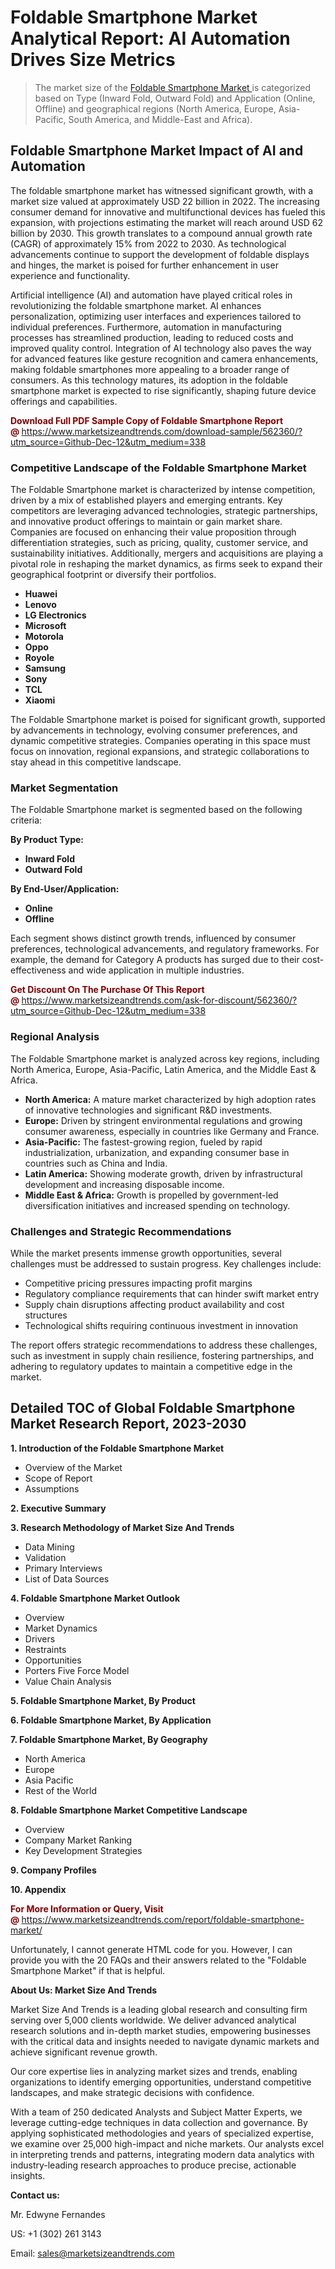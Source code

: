 <H1>Foldable Smartphone Market Analytical Report: AI Automation Drives Size Metrics</H1><blockquote><p>The market size of the <a href="https://www.marketsizeandtrends.com/download-sample/562360/?utm_source=Github-Dec-12&amp;utm_medium=338" target="_blank">Foldable Smartphone Market </a>is categorized based on Type (Inward Fold, Outward Fold) and Application (Online, Offline) and geographical regions (North America, Europe, Asia-Pacific, South America, and Middle-East and Africa).</p></blockquote><p><h2>Foldable Smartphone Market Impact of AI and Automation</h2><p>The foldable smartphone market has witnessed significant growth, with a market size valued at approximately USD 22 billion in 2022. The increasing consumer demand for innovative and multifunctional devices has fueled this expansion, with projections estimating the market will reach around USD 62 billion by 2030. This growth translates to a compound annual growth rate (CAGR) of approximately 15% from 2022 to 2030. As technological advancements continue to support the development of foldable displays and hinges, the market is poised for further enhancement in user experience and functionality.</p><p>Artificial intelligence (AI) and automation have played critical roles in revolutionizing the foldable smartphone market. AI enhances personalization, optimizing user interfaces and experiences tailored to individual preferences. Furthermore, automation in manufacturing processes has streamlined production, leading to reduced costs and improved quality control. Integration of AI technology also paves the way for advanced features like gesture recognition and camera enhancements, making foldable smartphones more appealing to a broader range of consumers. As this technology matures, its adoption in the foldable smartphone market is expected to rise significantly, shaping future device offerings and capabilities.</p></p><p><strong><span style="color: #800000;">Download Full PDF Sample Copy of Foldable Smartphone Report @</span>&nbsp;</strong><a href="https://www.marketsizeandtrends.com/download-sample/562360/?utm_source=Github-Dec-12&amp;utm_medium=338">https://www.marketsizeandtrends.com/download-sample/562360/?utm_source=Github-Dec-12&amp;utm_medium=338</a></p><h3>Competitive Landscape of the Foldable Smartphone Market</h3><p>The Foldable Smartphone market is characterized by intense competition, driven by a mix of established players and emerging entrants. Key competitors are leveraging advanced technologies, strategic partnerships, and innovative product offerings to maintain or gain market share. Companies are focused on enhancing their value proposition through differentiation strategies, such as pricing, quality, customer service, and sustainability initiatives. Additionally, mergers and acquisitions are playing a pivotal role in reshaping the market dynamics, as firms seek to expand their geographical footprint or diversify their portfolios.</p><p><strong><p><ul><li>Huawei </li><li> Lenovo </li><li> LG Electronics </li><li> Microsoft </li><li> Motorola </li><li> Oppo </li><li> Royole </li><li> Samsung </li><li> Sony </li><li> TCL </li><li> Xiaomi</p></li></ul></p></strong></p><p>The Foldable Smartphone market is poised for significant growth, supported by advancements in technology, evolving consumer preferences, and dynamic competitive strategies. Companies operating in this space must focus on innovation, regional expansions, and strategic collaborations to stay ahead in this competitive landscape.</p><h3>Market Segmentation</h3><p>The Foldable Smartphone market is segmented based on the following criteria:</p><p><strong>By Product Type:</strong></p><p><strong><p><ul><li>Inward Fold </li><li> Outward Fold</p></li></ul></p></strong></p><p><strong>By End-User/Application:</strong></p><p><strong><p><ul><li>Online </li><li> Offline</p></li></ul></p></strong></p><p>Each segment shows distinct growth trends, influenced by consumer preferences, technological advancements, and regulatory frameworks. For example, the demand for Category A products has surged due to their cost-effectiveness and wide application in multiple industries.</p><p><strong><span style="color: #800000;">Get Discount On The Purchase Of This Report @&nbsp;</span></strong><a href="https://www.marketsizeandtrends.com/ask-for-discount/562360/?utm_source=Github-Dec-12&amp;utm_medium=338">https://www.marketsizeandtrends.com/ask-for-discount/562360/?utm_source=Github-Dec-12&amp;utm_medium=338</a></p><h3>Regional Analysis</h3><p>The Foldable Smartphone market is analyzed across key regions, including North America, Europe, Asia-Pacific, Latin America, and the Middle East &amp; Africa.</p><ul><li><strong>North America:</strong> A mature market characterized by high adoption rates of innovative technologies and significant R&amp;D investments.</li><li><strong>Europe:</strong> Driven by stringent environmental regulations and growing consumer awareness, especially in countries like Germany and France.</li><li><strong>Asia-Pacific:</strong> The fastest-growing region, fueled by rapid industrialization, urbanization, and expanding consumer base in countries such as China and India.</li><li><strong>Latin America:</strong> Showing moderate growth, driven by infrastructural development and increasing disposable income.</li><li><strong>Middle East &amp; Africa:</strong> Growth is propelled by government-led diversification initiatives and increased spending on technology.</li></ul><h3>Challenges and Strategic Recommendations</h3><p>While the market presents immense growth opportunities, several challenges must be addressed to sustain progress. Key challenges include:</p><ul><li>Competitive pricing pressures impacting profit margins</li><li>Regulatory compliance requirements that can hinder swift market entry</li><li>Supply chain disruptions affecting product availability and cost structures</li><li>Technological shifts requiring continuous investment in innovation</li></ul><p>The report offers strategic recommendations to address these challenges, such as investment in supply chain resilience, fostering partnerships, and adhering to regulatory updates to maintain a competitive edge in the market.</p><h2>Detailed TOC of Global Foldable Smartphone Market Research Report, 2023-2030</h2><p><strong>1. Introduction of the Foldable Smartphone Market</strong></p><ul><li>Overview of the Market</li><li>Scope of Report</li><li>Assumptions&nbsp;</li></ul><p><strong>2. Executive Summary</strong></p><p><strong>3. Research Methodology of <strong>Market Size And Trends</strong></strong></p><ul><li>Data Mining</li><li>Validation</li><li>Primary Interviews</li><li>List of Data Sources&nbsp;</li></ul><p><strong>4. Foldable Smartphone Market Outlook</strong></p><ul><li>Overview</li><li>Market Dynamics</li><li>Drivers</li><li>Restraints</li><li>Opportunities</li><li>Porters Five Force Model</li><li>Value Chain Analysis&nbsp;</li></ul><p><strong>5. Foldable Smartphone Market, By Product</strong></p><p><strong>6. Foldable Smartphone Market, By Application</strong></p><p><strong>7. Foldable Smartphone Market, By Geography</strong></p><ul><li>North America</li><li>Europe</li><li>Asia Pacific</li><li>Rest of the World&nbsp;</li></ul><p><strong>8. Foldable Smartphone Market Competitive Landscape</strong></p><ul><li>Overview</li><li>Company Market Ranking</li><li>Key Development Strategies&nbsp;</li></ul><p><strong>9. Company Profiles</strong></p><p><strong>10. Appendix</strong></p><p><strong><span style="color: #800000;">For More Information or Query, Visit @&nbsp;</span></strong><a href="https://www.marketsizeandtrends.com/report/foldable-smartphone-market/">https://www.marketsizeandtrends.com/report/foldable-smartphone-market/</a></p><p>Unfortunately, I cannot generate HTML code for you. However, I can provide you with the 20 FAQs and their answers related to the "Foldable Smartphone Market" if that is helpful.</p><p><strong>About Us:&nbsp;Market Size And Trends</strong></p><p>Market Size And Trends&nbsp;is a leading global research and consulting firm serving over 5,000 clients worldwide. We deliver advanced analytical research solutions and in-depth market studies, empowering businesses with the critical data and insights needed to navigate dynamic markets and achieve significant revenue growth.</p><p>Our core expertise lies in analyzing market sizes and trends, enabling organizations to identify emerging opportunities, understand competitive landscapes, and make strategic decisions with confidence.</p><p>With a team of 250 dedicated Analysts and Subject Matter Experts, we leverage cutting-edge techniques in data collection and governance. By applying sophisticated methodologies and years of specialized expertise, we examine over 25,000 high-impact and niche markets. Our analysts excel in interpreting trends and patterns, integrating modern data analytics with industry-leading research approaches to produce precise, actionable insights.</p><p><strong>Contact us:</strong></p><p>Mr. Edwyne Fernandes</p><p>US: +1 (302) 261 3143</p><p>Email: <a href="mailto:sales@marketsizeandtrends.com">sales@marketsizeandtrends.com</a>&nbsp;</p>
